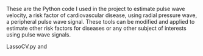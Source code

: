 These are the Python code I used in the project to estimate pulse wave velocity, a risk factor of cardiovascular disease, using radial pressure wave, a peripheral pulse wave signal. These tools can be modified and applied to estimate other risk factors for diseases or any other subject of interests using pulse wave signals. 

LassoCV.py and 
